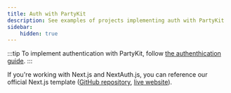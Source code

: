 ```yaml
---
title: Auth with PartyKit
description: See examples of projects implementing auth with PartyKit
sidebar:
    hidden: true
---
```


:::tip
To implement authentication with PartyKit, follow [the authenthication guide](/guides/authentication).
:::

If you're working with Next.js and NextAuth.js, you can reference our official Next.js template ([GitHub repository](https://github.com/partykit/partykit-nextjs-chat-template), [live website](https://partykit-nextjs-chat-template.vercel.app/)).
